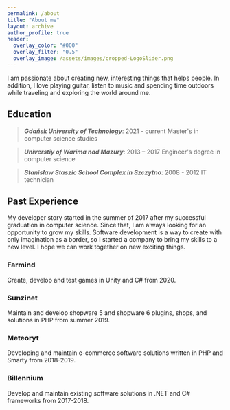 ```yaml
---
permalink: /about
title: "About me"
layout: archive
author_profile: true
header:
  overlay_color: "#000"
  overlay_filter: "0.5"
  overlay_image: /assets/images/cropped-LogoSlider.png
---
```


I am passionate about creating new, interesting things that helps people. In addition, I love playing guitar, listen to music and spending time outdoors while traveling and exploring the world around me.

## Education

> ***Gdańsk University of Technology***: 2021 - current
> Master's in computer science studies

> ***Universtiy of Warima nad Mazury***: 2013 – 2017
> Engineer's degree in computer science

> ***Stanisław Staszic School Complex in Szczytno***: 2008 - 2012
>  IT technician

## Past Experience

My developer story started in the summer of 2017 after my successful graduation in computer science. Since that, I am always looking for an opportunity to grow my skills. Software development is a way to create with only imagination as a border, so I started a company to bring my skills to a new level. I hope we can work together on new exciting things. 

### Farmind
Create, develop and test games in Unity and C# from 2020.

### Sunzinet
Maintain and develop shopware 5 and shopware 6 plugins, shops, and solutions in PHP from summer 2019.

### Meteoryt
Developing and maintain e-commerce software solutions written in PHP and Smarty from 2018-2019.

### Billennium
Develop and maintain existing software solutions in .NET and C# frameworks from 2017-2018.

